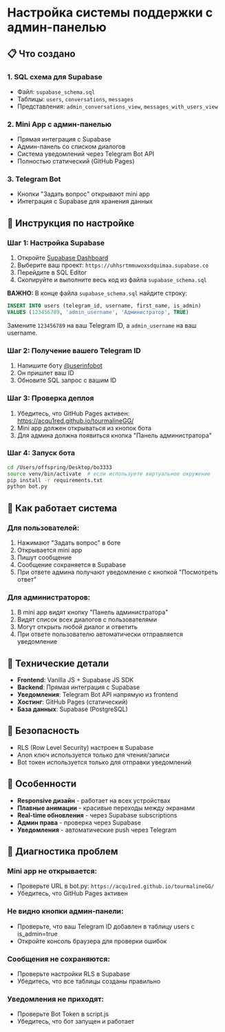 # Настройка системы поддержки с админ-панелью

## 📋 Что создано

### 1. **SQL схема для Supabase**
- Файл: `supabase_schema.sql`
- Таблицы: `users`, `conversations`, `messages`
- Представления: `admin_conversations_view`, `messages_with_users_view`

### 2. **Mini App с админ-панелью**
- Прямая интеграция с Supabase
- Админ-панель со списком диалогов
- Система уведомлений через Telegram Bot API
- Полностью статический (GitHub Pages)

### 3. **Telegram Bot**
- Кнопки "Задать вопрос" открывают mini app
- Интеграция с Supabase для хранения данных

## 🚀 Инструкция по настройке

### Шаг 1: Настройка Supabase

1. Откройте [Supabase Dashboard](https://supabase.com/dashboard)
2. Выберите ваш проект: `https://uhhsrtmmuwoxsdquimaa.supabase.co`
3. Перейдите в SQL Editor
4. Скопируйте и выполните весь код из файла `supabase_schema.sql`

**ВАЖНО:** В конце файла `supabase_schema.sql` найдите строку:
```sql
INSERT INTO users (telegram_id, username, first_name, is_admin) 
VALUES (123456789, 'admin_username', 'Администратор', TRUE)
```

Замените `123456789` на ваш Telegram ID, а `admin_username` на ваш username.

### Шаг 2: Получение вашего Telegram ID

1. Напишите боту [@userinfobot](https://t.me/userinfobot)
2. Он пришлет ваш ID
3. Обновите SQL запрос с вашим ID

### Шаг 3: Проверка деплоя

1. Убедитесь, что GitHub Pages активен: https://acqu1red.github.io/tourmalineGG/
2. Mini app должен открываться из кнопок бота
3. Для админа должна появиться кнопка "Панель администратора"

### Шаг 4: Запуск бота

```bash
cd /Users/offspring/Desktop/bo3333
source venv/bin/activate  # если используете виртуальное окружение
pip install -r requirements.txt
python bot.py
```

## 🎯 Как работает система

### Для пользователей:
1. Нажимают "Задать вопрос" в боте
2. Открывается mini app
3. Пишут сообщение
4. Сообщение сохраняется в Supabase
5. При ответе админа получают уведомление с кнопкой "Посмотреть ответ"

### Для администраторов:
1. В mini app видят кнопку "Панель администратора"
2. Видят список всех диалогов с пользователями
3. Могут открыть любой диалог и ответить
4. При ответе пользователю автоматически отправляется уведомление

## 🔧 Технические детали

- **Frontend**: Vanilla JS + Supabase JS SDK
- **Backend**: Прямая интеграция с Supabase
- **Уведомления**: Telegram Bot API напрямую из frontend
- **Хостинг**: GitHub Pages (статический)
- **База данных**: Supabase (PostgreSQL)

## 🔐 Безопасность

- RLS (Row Level Security) настроен в Supabase
- Anon ключ используется только для чтения/записи
- Bot токен используется только для отправки уведомлений

## 📱 Особенности

- **Responsive дизайн** - работает на всех устройствах
- **Плавные анимации** - красивые переходы между экранами
- **Real-time обновления** - через Supabase subscriptions
- **Админ права** - проверка через Supabase
- **Уведомления** - автоматические push через Telegram

## 🐛 Диагностика проблем

### Mini app не открывается:
- Проверьте URL в bot.py: `https://acqu1red.github.io/tourmalineGG/`
- Убедитесь, что GitHub Pages активен

### Не видно кнопки админ-панели:
- Проверьте, что ваш Telegram ID добавлен в таблицу users с is_admin=true
- Откройте консоль браузера для проверки ошибок

### Сообщения не сохраняются:
- Проверьте настройки RLS в Supabase
- Убедитесь, что все таблицы созданы правильно

### Уведомления не приходят:
- Проверьте Bot Token в script.js
- Убедитесь, что бот запущен и работает
